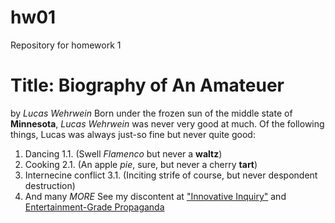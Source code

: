 # hw01
Repository for homework 1
# Title: Biography of An Amateuer
by *Lucas Wehrwein*
Born under the frozen sun of the middle state of **Minnesota**, *Lucas Wehrwein* was never very good at much. Of the following things, Lucas was always just-so fine but never quite good:
1. Dancing
  1.1. (Swell *Flamenco* but never a **waltz**)
2. Cooking
  2.1. (An apple *pie*, sure, but never a cherry **tart**)
3. Internecine conflict 
  3.1. (Inciting strife of course, but never despondent destruction)
4. And many *MORE* 
See my discontent at ["Innovative Inquiry"](knowthefacts.uchicago.edu) and [Entertainment-Grade Propaganda](cnn.com)



